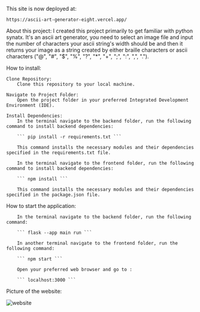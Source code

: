 This site is now deployed at:

``` https://ascii-art-generator-eight.vercel.app/  ```

About this project:
    I created this project primarily to get familiar with python synatx. It's an ascii art generator, you need to select an image file and input the number of characters your ascii string's width should be and then it returns your image as a string created by either braille characters or ascii characters ("@", "#", "$", "%", "?", "*", "+", ";", ":", ",", ".").

How to install:

    Clone Repository:
        Clone this repository to your local machine.

    Navigate to Project Folder:
        Open the project folder in your preferred Integrated Development Environment (IDE).

    Install Dependencies:
        In the terminal navigate to the backend folder, run the following command to install backend dependencies:

        ``` pip install -r requirements.txt ```

        This command installs the necessary modules and their dependencies specified in the requirements.txt file.

        In the terminal navigate to the frontend folder, run the following command to install backend dependencies:

        ``` npm install ```

        This command installs the necessary modules and their dependencies specified in the package.json file.

How to start the application:

        In the terminal navigate to the backend folder, run the following command:

        ``` flask --app main run ```

        In another terminal navigate to the frontend folder, run the following command:

        ``` npm start ```

        Open your preferred web browser and go to :

        ``` localhost:3000 ```

Picture of the website:

![website](website.png)
